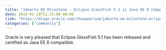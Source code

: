 ```yaml
---
title: "Jakarta EE Milestone - Eclipse GlassFish 5.1 is Java EE 8 Compatible"
date: 2019-01-29T11:15:00-00:00
link: "https://blogs.oracle.com/theaquarium/jakarta-ee-milestone-eclipse-glassfish-51-is-java-ee-8-compatible?utm_content=83823102&utm_medium=social&utm_source=twitter&hss_channel=tw-1062429085870317568"
categories: ["community"]
---
```


Oracle is very pleased that Eclipse GlassFish 5.1 has been released and certified as Java EE 8 compatible.